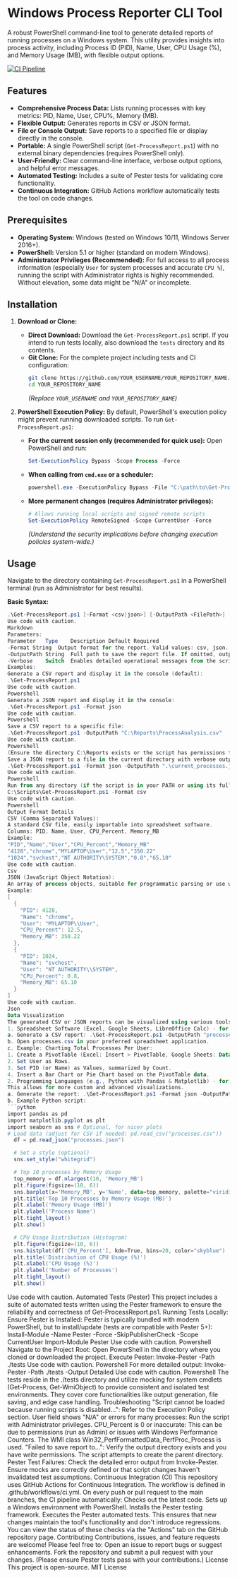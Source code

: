 # Windows Process Reporter CLI Tool

A robust PowerShell command-line tool to generate detailed reports of running processes on a Windows system. This utility provides insights into process activity, including Process ID (PID), Name, User, CPU Usage (%), and Memory Usage (MB), with flexible output options.

[![CI Pipeline](https://github.com/tytulicous/windows-process-reporter/actions/workflows/ci.yml/badge.svg)](https://github.com/tytulicous/windows-process-reporter/actions/workflows/ci.yml)

## Features

-   **Comprehensive Process Data:** Lists running processes with key metrics: PID, Name, User, CPU%, Memory (MB).
-   **Flexible Output:** Generates reports in CSV or JSON format.
-   **File or Console Output:** Save reports to a specified file or display directly in the console.
-   **Portable:** A single PowerShell script (`Get-ProcessReport.ps1`) with no external binary dependencies (requires PowerShell only).
-   **User-Friendly:** Clear command-line interface, verbose output options, and helpful error messages.
-   **Automated Testing:** Includes a suite of Pester tests for validating core functionality.
-   **Continuous Integration:** GitHub Actions workflow automatically tests the tool on code changes.

## Prerequisites

-   **Operating System:** Windows (tested on Windows 10/11, Windows Server 2016+).
-   **PowerShell:** Version 5.1 or higher (standard on modern Windows).
-   **Administrator Privileges (Recommended):** For full access to all process information (especially `User` for system processes and accurate `CPU %`), running the script with Administrator rights is highly recommended. Without elevation, some data might be "N/A" or incomplete.

## Installation

1.  **Download or Clone:**
    *   **Direct Download:** Download the `Get-ProcessReport.ps1` script. If you intend to run tests locally, also download the `tests` directory and its contents.
    *   **Git Clone:** For the complete project including tests and CI configuration:
        ```bash
        git clone https://github.com/YOUR_USERNAME/YOUR_REPOSITORY_NAME.git
        cd YOUR_REPOSITORY_NAME
        ```
        *(Replace `YOUR_USERNAME` and `YOUR_REPOSITORY_NAME`)*

2.  **PowerShell Execution Policy:**
    By default, PowerShell's execution policy might prevent running downloaded scripts. To run `Get-ProcessReport.ps1`:
    *   **For the current session only (recommended for quick use):**
        Open PowerShell and run:
        ```powershell
        Set-ExecutionPolicy Bypass -Scope Process -Force
        ```
    *   **When calling from `cmd.exe` or a scheduler:**
        ```powershell
        powershell.exe -ExecutionPolicy Bypass -File "C:\path\to\Get-ProcessReport.ps1" [parameters]
        ```
    *   **More permanent changes (requires Administrator privileges):**
        ```powershell
        # Allows running local scripts and signed remote scripts
        Set-ExecutionPolicy RemoteSigned -Scope CurrentUser -Force
        ```
        *(Understand the security implications before changing execution policies system-wide.)*

## Usage

Navigate to the directory containing `Get-ProcessReport.ps1` in a PowerShell terminal (run as Administrator for best results).

**Basic Syntax:**

```powershell
.\Get-ProcessReport.ps1 [-Format <csv|json>] [-OutputPath <FilePath>] [-Verbose]
Use code with caution.
Markdown
Parameters:
Parameter	Type	Description	Default	Required
-Format	String	Output format for the report. Valid values: csv, json.	csv	No
-OutputPath	String	Full path to save the report file. If omitted, output is to the console.	Console	No
-Verbose	Switch	Enables detailed operational messages from the script. Useful for debugging.	N/A	No
Examples:
Generate a CSV report and display it in the console (default):
.\Get-ProcessReport.ps1
Use code with caution.
Powershell
Generate a JSON report and display it in the console:
.\Get-ProcessReport.ps1 -Format json
Use code with caution.
Powershell
Save a CSV report to a specific file:
.\Get-ProcessReport.ps1 -OutputPath "C:\Reports\ProcessAnalysis.csv"
Use code with caution.
Powershell
(Ensure the directory C:\Reports exists or the script has permissions to create it.)
Save a JSON report to a file in the current directory with verbose output:
.\Get-ProcessReport.ps1 -Format json -OutputPath ".\current_processes.json" -Verbose
Use code with caution.
Powershell
Run from any directory (if the script is in your PATH or using its full path):
C:\Scripts\Get-ProcessReport.ps1 -Format csv
Use code with caution.
Powershell
Output Format Details
CSV (Comma Separated Values):
A standard CSV file, easily importable into spreadsheet software.
Columns: PID, Name, User, CPU_Percent, Memory_MB
Example:
"PID","Name","User","CPU_Percent","Memory_MB"
"4128","chrome","MYLAPTOP\User","12.5","350.22"
"1024","svchost","NT AUTHORITY\SYSTEM","0.8","65.10"
Use code with caution.
Csv
JSON (JavaScript Object Notation):
An array of process objects, suitable for programmatic parsing or use with various data tools.
Example:
[
  {
    "PID": 4128,
    "Name": "chrome",
    "User": "MYLAPTOP\\User",
    "CPU_Percent": 12.5,
    "Memory_MB": 350.22
  },
  {
    "PID": 1024,
    "Name": "svchost",
    "User": "NT AUTHORITY\\SYSTEM",
    "CPU_Percent": 0.8,
    "Memory_MB": 65.10
  }
]
Use code with caution.
Json
Data Visualization
The generated CSV or JSON reports can be visualized using various tools:
1. Spreadsheet Software (Excel, Google Sheets, LibreOffice Calc) - for CSV:
a. Generate a CSV report: .\Get-ProcessReport.ps1 -OutputPath "processes.csv"
b. Open processes.csv in your preferred spreadsheet application.
c. Example: Charting Total Processes Per User:
1. Create a PivotTable (Excel: Insert > PivotTable, Google Sheets: Data > Pivot table).
2. Set User as Rows.
3. Set PID (or Name) as Values, summarized by Count.
4. Insert a Bar Chart or Pie Chart based on the PivotTable data.
2. Programming Languages (e.g., Python with Pandas & Matplotlib) - for CSV/JSON:
This allows for more custom and advanced visualizations.
a. Generate the report: .\Get-ProcessReport.ps1 -Format json -OutputPath "processes.json"
b. Example Python script:
```python
import pandas as pd
import matplotlib.pyplot as plt
import seaborn as sns # Optional, for nicer plots
# Load data (adjust for CSV if needed: pd.read_csv("processes.csv"))
  df = pd.read_json("processes.json")

  # Set a style (optional)
  sns.set_style("whitegrid")

  # Top 10 processes by Memory Usage
  top_memory = df.nlargest(10, 'Memory_MB')
  plt.figure(figsize=(10, 6))
  sns.barplot(x='Memory_MB', y='Name', data=top_memory, palette="viridis")
  plt.title('Top 10 Processes by Memory Usage (MB)')
  plt.xlabel('Memory Usage (MB)')
  plt.ylabel('Process Name')
  plt.tight_layout()
  plt.show()

  # CPU Usage Distribution (Histogram)
  plt.figure(figsize=(10, 6))
  sns.histplot(df['CPU_Percent'], kde=True, bins=20, color="skyblue")
  plt.title('Distribution of CPU Usage (%)')
  plt.xlabel('CPU Usage (%)')
  plt.ylabel('Number of Processes')
  plt.tight_layout()
  plt.show()
  ```
Use code with caution.
Automated Tests (Pester)
This project includes a suite of automated tests written using the Pester framework to ensure the reliability and correctness of Get-ProcessReport.ps1.
Running Tests Locally:
Ensure Pester is Installed: Pester is typically bundled with modern PowerShell, but to install/update (tests are compatible with Pester 5+):
Install-Module -Name Pester -Force -SkipPublisherCheck -Scope CurrentUser
Import-Module Pester
Use code with caution.
Powershell
Navigate to the Project Root: Open PowerShell in the directory where you cloned or downloaded the project.
Execute Pester:
Invoke-Pester -Path ./tests
Use code with caution.
Powershell
For more detailed output:
Invoke-Pester -Path ./tests -Output Detailed
Use code with caution.
Powershell
The tests reside in the ./tests directory and utilize mocking for system cmdlets (Get-Process, Get-WmiObject) to provide consistent and isolated test environments. They cover core functionalities like output generation, file saving, and edge case handling.
Troubleshooting
"Script cannot be loaded because running scripts is disabled...": Refer to the Execution Policy section.
User field shows "N/A" or errors for many processes: Run the script with Administrator privileges.
CPU_Percent is 0 or inaccurate: This can be due to permissions (run as Admin) or issues with Windows Performance Counters. The WMI class Win32_PerfFormattedData_PerfProc_Process is used.
"Failed to save report to...": Verify the output directory exists and you have write permissions. The script attempts to create the parent directory.
Pester Test Failures: Check the detailed error output from Invoke-Pester. Ensure mocks are correctly defined or that script changes haven't invalidated test assumptions.
Continuous Integration (CI)
This repository uses GitHub Actions for Continuous Integration. The workflow is defined in .github/workflows/ci.yml. On every push or pull request to the main branches, the CI pipeline automatically:
Checks out the latest code.
Sets up a Windows environment with PowerShell.
Installs the Pester testing framework.
Executes the Pester automated tests.
This ensures that new changes maintain the tool's functionality and don't introduce regressions. You can view the status of these checks via the "Actions" tab on the GitHub repository page.
Contributing
Contributions, issues, and feature requests are welcome! Please feel free to:
Open an issue to report bugs or suggest enhancements.
Fork the repository and submit a pull request with your changes.
(Please ensure Pester tests pass with your contributions.)
License
This project is open-source. MIT License
